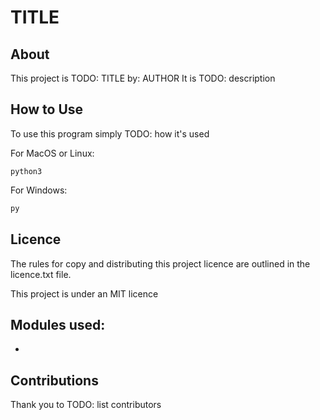 # TITLE

## About

This project is TODO: TITLE by: AUTHOR
It is TODO: description



## How to Use

To use this program simply TODO: how it's used

For MacOS or Linux:

```shell
python3
```

For Windows:

```powershell
py 
```



## Licence

The rules for copy and distributing this project licence are 
outlined in the licence.txt file.

This project is under an MIT licence 



## Modules used:

* 




## Contributions

Thank you to TODO: list contributors

